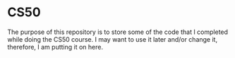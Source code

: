# CS50
The purpose of this repository is to store some of the code that I completed while doing the CS50 course.
I may want to use it later and/or change it, therefore, I am putting it on here.
